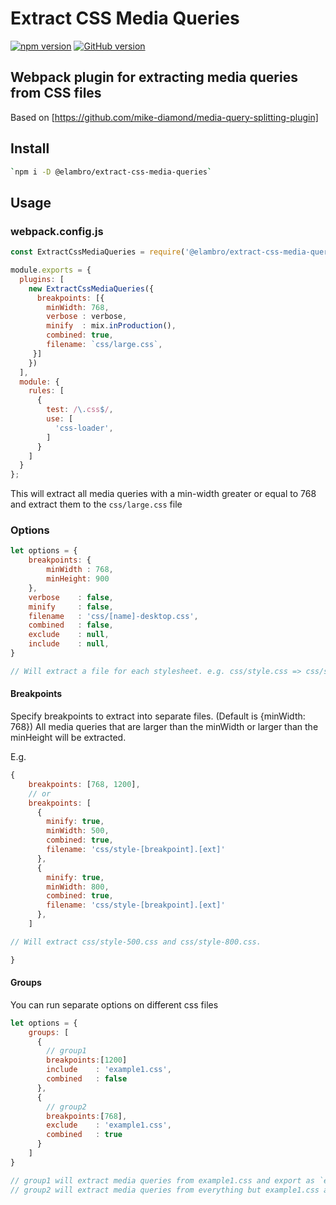 # Extract CSS Media Queries

[![npm version](https://badge.fury.io/js/%40elambro%2Fextract-css-media-queries.svg)](https://badge.fury.io/js/%40elambro%2Fextract-css-media-queries) [![GitHub version](https://badge.fury.io/gh/elambro%2Fextract-css-media-queries.svg)](https://badge.fury.io/gh/elambro%2Fextract-css-media-queries)

## Webpack plugin for extracting media queries from CSS files
Based on [https://github.com/mike-diamond/media-query-splitting-plugin]

## Install

```bash
`npm i -D @elambro/extract-css-media-queries`
```

## Usage

### webpack.config.js

```js
const ExtractCssMediaQueries = require('@elambro/extract-css-media-queries');

module.exports = {
  plugins: [
    new ExtractCssMediaQueries({
      breakpoints: [{
        minWidth: 768,
        verbose : verbose, 
        minify  : mix.inProduction(),
        combined: true,
        filename: `css/large.css`,
     }]
    })
  ],
  module: {
    rules: [
      {
        test: /\.css$/,
        use: [
          'css-loader',
        ]
      }
    ]
  }
};
````
This will extract all media queries with a min-width greater or equal to 768 and extract them to the `css/large.css` file

### Options

````js
let options = {
    breakpoints: {
        minWidth : 768,
        minHeight: 900
    },
    verbose    : false,
    minify     : false,
    filename   : 'css/[name]-desktop.css', 
    combined   : false,
    exclude    : null,
    include    : null,
}

// Will extract a file for each stylesheet. e.g. css/style.css => css/style-desktop.css

````

#### Breakpoints

Specify breakpoints to extract into separate files. (Default is {minWidth: 768})
All media queries that are larger than the minWidth or larger than the minHeight will be extracted.

E.g. 
````js
{
    breakpoints: [768, 1200],
    // or 
    breakpoints: [
      { 
        minify: true,
        minWidth: 500,
        combined: true,
        filename: 'css/style-[breakpoint].[ext]'
      },
      { 
        minify: true,
        minWidth: 800,
        combined: true,
        filename: 'css/style-[breakpoint].[ext]'
      },
    ]

// Will extract css/style-500.css and css/style-800.css.

}
````

#### Groups

You can run separate options on different css files

````js
let options = {
    groups: [
      {
        // group1
        breakpoints:[1200]
        include    : 'example1.css',
        combined   : false
      },
      {
        // group2
        breakpoints:[768],
        exclude    : 'example1.css',
        combined   : true
      }
    ]
}

// group1 will extract media queries from example1.css and export as `example-1200.css`
// group2 will extract media queries from everything but example1.css and combined them into a file `extracted-768.css`

````
